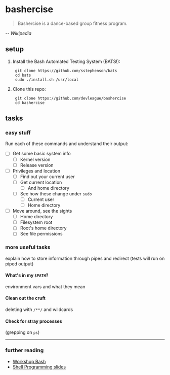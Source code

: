 # bashercise

> Bashercise is a dance-based group fitness program.

-- *Wikipedia*

## setup

1. Install the Bash Automated Testing System (BATS!):

		git clone https://github.com/sstephenson/bats
		cd bats
		sudo ./install.sh /usr/local
		
2. Clone this repo:

		git clone https://github.com/devleague/bashercise
		cd bashercise

## tasks

### easy stuff

Run each of these commands and understand their output:

- [ ] Get some basic system info
  - [ ] Kernel version
  - [ ] Release version
- [ ] Privileges and location
  - [ ] Find out your current user
  - [ ] Get current location
	- [ ] And home directory
  - [ ] See how these change under `sudo`
      - [ ] Current user
      - [ ] Home directory
- [ ] Move around, see the sights
  - [ ] Home directory
  - [ ] Filesystem root
  - [ ] Root's home directory
  - [ ] See file permissions

### more useful tasks

explain how to store information through pipes and redirect (tests will run on
piped output)

#### What's in my `$PATH`?

environment vars and what they mean

#### Clean out the cruft

deleting with `/**/` and wildcards

#### Check for stray processes

(grepping on `ps`)

------

### further reading

- [Workshop Bash](http://workshop-bash.com/)
- [Shell Programming slides](http://www.udel.edu/it/learnit/course/class_materials/Unix_Workshop_Series/Shell-Programming-UNIX.pdf)
